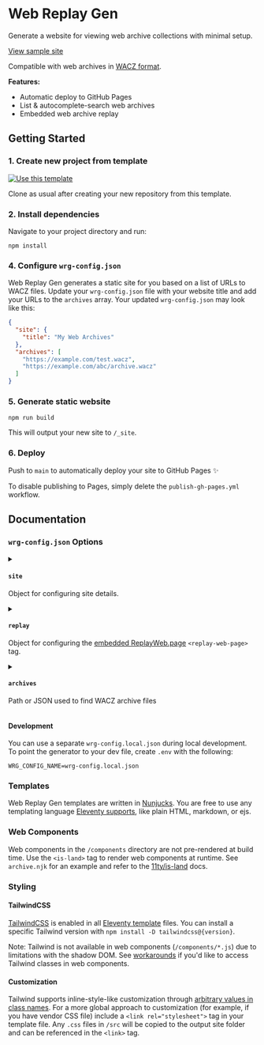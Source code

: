 # Web Replay Gen

Generate a website for viewing web archive collections with minimal setup.

[View sample site](https://webrecorder.github.io/web-replay-gen/)

Compatible with web archives in [WACZ format](https://specs.webrecorder.net/wacz/latest/).

**Features:**

- Automatic deploy to GitHub Pages
- List & autocomplete-search web archives
- Embedded web archive replay
  <!-- - Automatic sitemap generation -->
  <!-- - IPFS support -->

## Getting Started

### 1. Create new project from template

[![Use this template](https://img.shields.io/badge/Use_this_template-informational)](https://github.com/webrecorder/web-replay-gen/generate)

Clone as usual after creating your new repository from this template.

### 2. Install dependencies

Navigate to your project directory and run:

```
npm install
```

### 4. Configure `wrg-config.json`

Web Replay Gen generates a static site for you based on a list of URLs to WACZ files. Update your `wrg-config.json` file with your website title and add your URLs to the `archives` array. Your updated `wrg-config.json` may look like this:

```json
{
  "site": {
    "title": "My Web Archives"
  },
  "archives": [
    "https://example.com/test.wacz",
    "https://example.com/abc/archive.wacz"
  ]
}
```

<!-- URLs can be relative paths to WACZ files in your local filesystem or remote URLs to WACZ files hosted online. -->

### 5. Generate static website

```
npm run build
```

This will output your new site to `/_site`.

### 6. Deploy

Push to `main` to automatically deploy your site to GitHub Pages :sparkles:

To disable publishing to Pages, simply delete the `publish-gh-pages.yml` workflow.

## Documentation

### `wrg-config.json` Options

<details>
<summary>

#### `site`

Object for configuring site details.

</summary>

| Key            | Default Value    | Value Type |                                                                     |
| -------------- | ---------------- | ---------- | ------------------------------------------------------------------- |
| `site`         | `{}`             | `Object`   |                                                                     |
| `site.title`   | `"Web Archives"` | `string`   | Website title, used in browser title bar and as the primary heading |
| `site.url`     | `""`             | `string`   | Website base URL                                                    |
| `site.logoSrc` | `""`             | `string`   | Website logo, any valid `<img>` `src`                               |

</details>

<details>
<summary>

#### `replay`

Object for configuring the [embedded ReplayWeb.page](https://replayweb.page/docs/embedding) `<replay-web-page>` tag.

</summary>

| Key              | Default Value                                  | Value Type                        |                                                                                                                     |
| ---------------- | ---------------------------------------------- | --------------------------------- | ------------------------------------------------------------------------------------------------------------------- |
| `replay`         | `{}`                                           | `Object`                          |                                                                                                                     |
| `replay.embed`   | `"replayonly"`                                 | `"replayonly"\|"full"\|"default"` | ReplayWeb.page [`embed` option](https://replayweb.page/docs/embedding#embedding-options)                            |
| `replay.baseUrl` | `"https://cdn.jsdelivr.net/npm/replaywebpage"` | `string`                          | Base URL for ReplayWeb.page scripts. `replay.version` will be ignored if a base URL is specified.                   |
| `replay.version` | `""`                                           | `string`                          | ReplayWeb.page version. Omit for the latest. [See releases](https://github.com/webrecorder/replayweb.page/releases) |

</details>

<details>
<summary>

#### `archives`

Path or JSON used to find WACZ archive files

</summary>

| Key        | Default Value | Value Type                                     |     |
| ---------- | ------------- | ---------------------------------------------- | --- |
| `archives` | `"archives"`  | `string\|string[]\|{name:string;url:string}[]` |     |

The option value can be:

- Relative path to a directory containing `.wacz` files
- Relative path to a text file with newline-separated list of remote URLs
- JSON array of plain URL strings or an object with `name` and `url`
- Relative path to a JSON file with an `archives` key where the value is a JSON array

Example of relative paths:

```js
{
  "archives": "./wacz-files/"
}
```

```js
{
  "archives": "./data/archives.json"
}
```

Example JSON array:

```js
{
  "archives": [
    // Plain URL string:
    "s3://my-bucket/a/archive.wacz",
    // Object with name and URL:
    {
      "name": "My Web Archive",
      "url": "s3://my-bucket/b/archive.wacz"
    }
  ]
}
```

The default behavior is to list WACZ files in the `archives` directory. WACZ files (`.wacz`) are ignored in git and and copied over to the output `_site` by default, retaining their directory structure.

</details>

#### Development

You can use a separate `wrg-config.local.json` during local development. To point the generator to your dev file, create `.env` with the following:

```
WRG_CONFIG_NAME=wrg-config.local.json
```

### Templates

Web Replay Gen templates are written in [Nunjucks](https://mozilla.github.io/nunjucks/templating.html). You are free to use any templating language [Eleventy supports](https://www.11ty.dev/docs/languages/), like plain HTML, markdown, or ejs.

### Web Components

Web components in the `/components` directory are not pre-rendered at build time. Use the `<is-land>` tag to render web components at runtime. See `archive.njk` for an example and refer to the [11ty/is-land](https://github.com/11ty/is-land) docs.

### Styling

#### TailwindCSS

[TailwindCSS](https://tailwindcss.com/) is enabled in all [Eleventy template](https://www.11ty.dev/docs/languages/) files. You can install a specific Tailwind version with `npm install -D tailwindcss@{version}`.

Note: Tailwind is not available in web components (`/components/*.js`) due to limitations with the shadow DOM. See [workarounds](https://github.com/tailwindlabs/tailwindcss/discussions/1935) if you'd like to access Tailwind classes in web components.

#### Customization

Tailwind supports inline-style-like customization through [arbitrary values in class names](https://tailwindcss.com/docs/adding-custom-styles#using-arbitrary-values). For a more global approach to customization (for example, if you have vendor CSS file) include a `<link rel="stylesheet">` tag in your template file. Any `.css` files in `/src` will be copied to the output site folder and can be referenced in the `<link>` tag.
